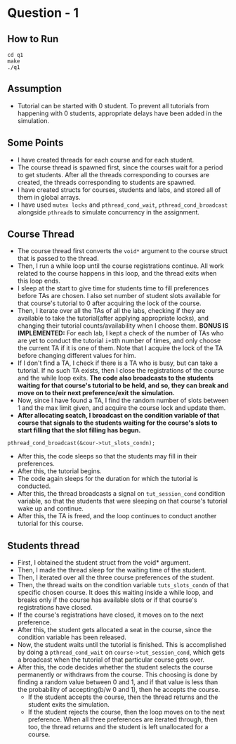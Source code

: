 # Question - 1
## How to Run
```
cd q1
make
./q1
```
## Assumption
* Tutorial can be started with 0 student. To prevent all tutorials from happening with 0 students, appropriate delays have been added in the simulation.
## Some Points
* I have created threads for each course and for each student.
* The course thread is spawned first, since the courses wait for a period to get students. After all the threads corresponding to courses are created, the threads corresponding to students are spawned.
* I have created structs for courses, students and labs, and stored all of them in global arrays.
* I have used `mutex locks` and `pthread_cond_wait`, `pthread_cond_broadcast` alongside `pthread`s to simulate concurrency in the assignment.

## Course Thread
* The course thread first converts the `void*` argument to the course struct that is passed to the thread.
* Then, I run a while loop until the course registrations continue. All work related to the course happens in this loop, and the thread exits when this loop ends.
* I sleep at the start to give time for students time to fill preferences before TAs are chosen. I also set number of student slots available for that course's tutorial to 0 after acquiring the lock of the course.
* Then, I iterate over all the TAs of all the labs, checking if they are available to take the tutorial(after applying appropriate locks), and changing their tutorial counts/availability when I choose them. **BONUS IS IMPLEMENTED:** For each lab, I kept a check of the number of TAs who are yet to conduct the tutorial `i+1`th number of times, and only choose the current TA if it is one of them. Note that I acquire the lock of the TA before changing different values for him.
* If I don't find a TA, I check if there is a TA who is busy, but can take a tutorial. If no such TA exists, then I close the registrations of the course and the while loop exits. **The code also broadcasts to the students waiting for that course's tutorial to be held, and so, they can break and move on to their next preference/exit the simulation.** 
* Now, since I have found a TA, I find the random number of slots between 1 and the max limit given, and acquire the course lock and update them.
* **After allocating seatch, I broadcast on the condition variable of that course that signals to the students waiting for the course's slots to start filling that the slot filling has begun.**
```
pthread_cond_broadcast(&cour->tut_slots_condn);
```
* After this, the code sleeps so that the students may fill in their preferences.
* After this, the tutorial begins.
* The code again sleeps for the duration for which the tutorial is conducted.
* After this, the thread broadcasts a signal on `tut_session_cond` condition variable, so that the students that were sleeping on that course's tutorial wake up and continue.
* After this, the TA is freed, and the loop continues to conduct another tutorial for this course.

## Students thread
* First, I obtained the student struct from the void* argument.
* Then, I made the thread sleep for the waiting time of the student.
* Then, I iterated over all the three course preferences of the student.
* Then, the thread waits on the condition variable `tuts_slots_condn` of that specific chosen course. It does this waiting inside a while loop, and breaks only if the course has available slots or if that course's registrations have closed.
* If the course's registrations have closed, it moves on to the next preference.
* After this, the student gets allocated a seat in the course, since the condition variable has been released.
* Now, the student waits until the tutorial is finished. This is accomplished by doing a `pthread_cond_wait` on `course->tut_session_cond`, which gets a broadcast when the tutorial of that particular course gets over.
* After this, the code decides whether the student selects the course permanently or withdraws from the course. This choosing is done by finding a random value between 0 and 1, and if that value is less than the probability of accepting(b/w 0 and 1), then he accepts the course.
    * If the student accepts the course, then the thread returns and the student exits the simulation.
    * If the student rejects the course, then the loop moves on to the next preference. When all three preferences are iterated through, then too, the thread returns and the student is left unallocated for a course.